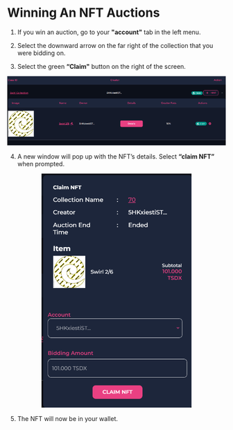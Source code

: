 # Winning An NFT Auctions

1. If you win an auction, go to your **"account"** tab in the left menu.

2. Select the downward arrow on the far right of the collection that you were bidding on.

3. Select the green **“Claim"** button on the right of the screen.

<div align="center">
    <img src="../assets/marketplace_claiming1.png" alt="SwapDEX Wallet">
    </div>

4. A new window will pop up with the NFT’s details. Select **“claim NFT”** when prompted.

 <div align="center">
      <img src="../assets/marketplace_claiming2.png" alt="SwapDEX Wallet">
    </div>

5. The NFT will now be in your wallet.
